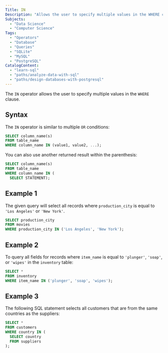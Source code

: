 ```yaml
---
Title: IN
Description: "Allows the user to specify multiple values in the WHERE clause."
Subjects:
  - "Data Science"
  - "Computer Science"
Tags:
  - "Operators"
  - "Database"
  - "Queries"
  - "SQLite"
  - "MySQL"
  - "PostgreSQL"
CatalogContent:
  - "learn-sql"
  - "paths/analyze-data-with-sql"
  - "paths/design-databases-with-postgresql"
---
```


The `IN` operator allows the user to specify multiple values in the `WHERE` clause.

## Syntax

The `IN` operator is similar to multiple `OR` conditions:

```sql
SELECT column_name(s)
FROM table_name
WHERE column_name IN (value1, value2, ...);
```

You can also use another returned result within the parenthesis:

```sql
SELECT column_name(s)
FROM table_name
WHERE column_name IN (
  SELECT STATEMENT);
```

## Example 1

The given query will select all records where `production_city` is equal to `'Los Angeles'` or `'New York'`.

```sql
SELECT production_city
FROM movies
WHERE production_city IN ('Los Angeles', 'New York');
```

## Example 2

To query all fields for records where `item_name` is equal to `'plunger'`, `'soap'`, or `'wipes'` in the `inventory` table:

```sql
SELECT *
FROM inventory
WHERE item_name IN ('plunger', 'soap', 'wipes');
```

## Example 3

The following SQL statement selects all customers that are from the same countries as the suppliers:

```sql
SELECT * 
FROM customers
WHERE country IN (
  SELECT country 
  FROM suppliers
);
```
